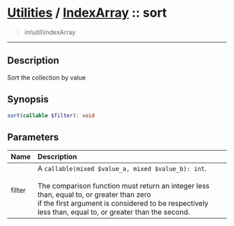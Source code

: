 # [Utilities](util.md) / [IndexArray](util-IndexArray.md) :: sort
 > im\util\IndexArray
____

## Description
Sort the collection by value

## Synopsis
```php
sort(callable $filter): void
```

## Parameters
| Name | Description |
| :--- | :---------- |
| filter | A `callable(mixed $value_a, mixed $value_b): int`.<br /><br />The comparison function must return an integer less than, equal to, or greater than zero<br />if the first argument is considered to be respectively less than, equal to, or greater than the second. |
